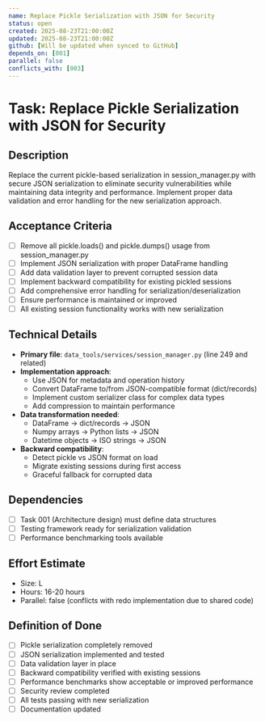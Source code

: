 ```yaml
---
name: Replace Pickle Serialization with JSON for Security
status: open
created: 2025-08-23T21:00:00Z
updated: 2025-08-23T21:00:00Z
github: [Will be updated when synced to GitHub]
depends_on: [001]
parallel: false
conflicts_with: [003]
---
```


# Task: Replace Pickle Serialization with JSON for Security

## Description
Replace the current pickle-based serialization in session_manager.py with secure JSON serialization to eliminate security vulnerabilities while maintaining data integrity and performance. Implement proper data validation and error handling for the new serialization approach.

## Acceptance Criteria
- [ ] Remove all pickle.loads() and pickle.dumps() usage from session_manager.py
- [ ] Implement JSON serialization with proper DataFrame handling
- [ ] Add data validation layer to prevent corrupted session data
- [ ] Implement backward compatibility for existing pickled sessions
- [ ] Add comprehensive error handling for serialization/deserialization
- [ ] Ensure performance is maintained or improved
- [ ] All existing session functionality works with new serialization

## Technical Details
- **Primary file**: `data_tools/services/session_manager.py` (line 249 and related)
- **Implementation approach**:
  - Use JSON for metadata and operation history
  - Convert DataFrame to/from JSON-compatible format (dict/records)
  - Implement custom serializer class for complex data types
  - Add compression to maintain performance
- **Data transformation needed**:
  - DataFrame → dict/records → JSON
  - Numpy arrays → Python lists → JSON
  - Datetime objects → ISO strings → JSON
- **Backward compatibility**:
  - Detect pickle vs JSON format on load
  - Migrate existing sessions during first access
  - Graceful fallback for corrupted data

## Dependencies
- [ ] Task 001 (Architecture design) must define data structures
- [ ] Testing framework ready for serialization validation
- [ ] Performance benchmarking tools available

## Effort Estimate
- Size: L
- Hours: 16-20 hours
- Parallel: false (conflicts with redo implementation due to shared code)

## Definition of Done
- [ ] Pickle serialization completely removed
- [ ] JSON serialization implemented and tested
- [ ] Data validation layer in place
- [ ] Backward compatibility verified with existing sessions
- [ ] Performance benchmarks show acceptable or improved performance
- [ ] Security review completed
- [ ] All tests passing with new serialization
- [ ] Documentation updated